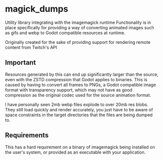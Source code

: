 # magick_dumps

Utility library integrating with the imagemagick runtime
Functionality is in place specifically for providing a way of converting animated images such as gifs and webp to Godot compatible resources at runtime.

Originally created for the sake of providing support for rendering remote content from Twitch's API

## Important

Resources generated by this can end up significantly larger than the source, even with the ZSTD compression that Godot applies to binaries.
This is caused by having to convert all frames to PNGs, a Godot compatible image format with transparency support, which may not have as good compression as the original codec used for the source animation format.

I have personally seen 2mb webp files explode to over 20mb res blobs.  They still load quickly and render accurately, you just have to be aware of space constraints in the target directories that the files are being dumped to.

## Requirements

This has a hard requirement on a binary of imagemagick being installed on the user's system, or provided as an executable with your application.
